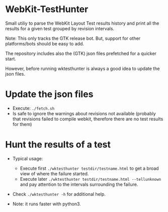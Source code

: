 # WebKit-TestHunter
Small utiliy to parse the WebKit Layout Test results history and print
all the results for a given test grouped by revision intervals.

Note: This only tracks the GTK release bot. But, support for other
platforms/bots should be easy to add.

The repository includes also the (GTK) json files prefetched for
a quicker start.


However, before running wktesthunter is always a good idea to update
the json files.

# Update the json files

 * Execute: `./fetch.sh`
 * Is safe to ignore the warnings about revisions not available
   (probably that revisions failed to compile webkit, therefore
    there are no test results for them)


# Hunt the results of a test

* Typical usage:

  * Execute first `./wktesthunter testdir/testname.html`  to get a broad
    view of where the failure started.
  * Execute later `./wktesthunter testdir/testname.html --tellunknown`
    and pay attention to the intervals surrounding the failure.

* Check `./wktesthunter -h` for additional help.
* Note: it runs faster with python3.
